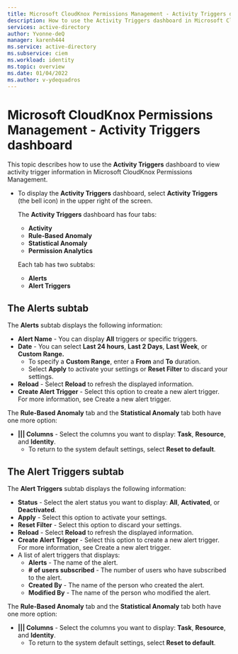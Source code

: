 ```yaml
---
title: Microsoft CloudKnox Permissions Management - Activity Triggers dashboard
description: How to use the Activity Triggers dashboard in Microsoft CloudKnox Permissions Management.
services: active-directory
author: Yvonne-deQ
manager: karenh444
ms.service: active-directory
ms.subservice: ciem
ms.workload: identity
ms.topic: overview
ms.date: 01/04/2022
ms.author: v-ydequadros
---
```


# Microsoft CloudKnox Permissions Management - Activity Triggers dashboard

This topic describes how to use the **Activity Triggers** dashboard to view activity trigger information in Microsoft CloudKnox Permissions Management.

- To display the **Activity Triggers** dashboard, select **Activity Triggers** (the bell icon) in the upper right of the screen.

    The **Activity Triggers** dashboard has four tabs:

    - **Activity**
    - **Rule-Based Anomaly**
    - **Statistical Anomaly**
    - **Permission Analytics**

    Each tab has two subtabs:

    - **Alerts**
    - **Alert Triggers**

## The Alerts subtab

The **Alerts** subtab displays the following information:

- **Alert Name** - You can display **All** triggers or specific triggers.
- **Date** - You can select **Last 24 hours**, **Last 2 Days**, **Last Week**, or **Custom Range.**
    - To specify a **Custom Range**, enter a **From** and **To** duration.
    - Select **Apply** to activate your settings or **Reset Filter** to discard your settings.
- **Reload** - Select **Reload** to refresh the displayed information.  
- **Create Alert Trigger** - Select this option to create a new alert trigger. For more information, see Create a new alert trigger.
    <!---Add link--->

The **Rule-Based Anomaly** tab and the **Statistical Anomaly** tab both have one more option:

- **||| Columns** - Select the columns you want to display: **Task**, **Resource**, and **Identity**.
    - To return to the system default settings, select **Reset to default**.

## The Alert Triggers subtab

The **Alert Triggers** subtab displays the following information:

- **Status** - Select the alert status you want to display: **All**, **Activated**, or **Deactivated**.
- **Apply** - Select this option to activate your settings. 
- **Reset Filter** - Select this option to discard your settings.
- **Reload** - Select **Reload** to refresh the displayed information.  
- **Create Alert Trigger** - Select this option to create a new alert trigger. For more information, see Create a new alert trigger.
    <!---Add link--->
- A list of alert triggers that displays:
    - **Alerts** - The name of the alert.
    - **# of users subscribed** - The number of users who have subscribed to the alert.
    - **Created By** - The name of the person who created the alert.
    - **Modified By** - The name of the person who modified the alert.


The **Rule-Based Anomaly** tab and the **Statistical Anomaly** tab both have one more option:

- **||| Columns** - Select the columns you want to display: **Task**, **Resource**, and **Identity**.
    - To return to the system default settings, select **Reset to default**.




<!---## Next steps--->
